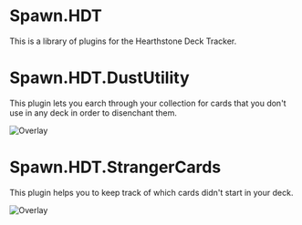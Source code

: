 # Spawn.HDT
This is a library of plugins for the Hearthstone Deck Tracker.

# Spawn.HDT.DustUtility
This plugin lets you earch through your collection for cards that you don't use in any deck in order to disenchant them.

![Overlay](https://i.imgur.com/X91JVMa.png)

# Spawn.HDT.StrangerCards
This plugin helps you to keep track of which cards didn't start in your deck.

![Overlay](https://i.imgur.com/MXdwt24.png)
